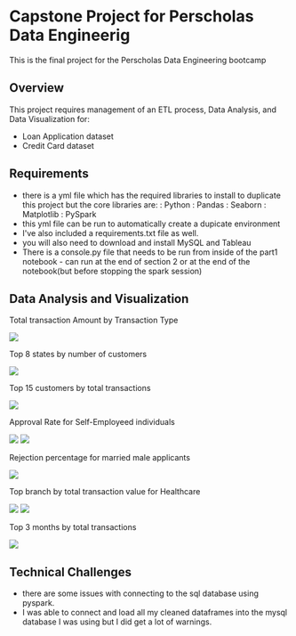 # Capstone Project for Perscholas Data Engineerig
This is the final project for the Perscholas Data Engineering bootcamp

## Overview
This project requires management of an ETL process, Data Analysis, and Data Visualization for:

-  Loan Application dataset 
-  Credit Card dataset

## Requirements
- there is a yml file which has the required libraries to install to duplicate this project but the core libraries are:
    : Python 
    : Pandas
    : Seaborn
    : Matplotlib
    : PySpark
- this yml file can be run to automatically create a dupicate environment 
- I've also included a requirements.txt file as well.
- you will also need to download and install MySQL and Tableau
- There is a console.py file that needs to be run from inside of the part1 notebook - can run at the end of section 2 or at the end of the notebook(but before stopping the spark session)

## Data Analysis and Visualization

Total transaction Amount by Transaction Type

![](images/transaction_types_amounts.png)

Top 8 states by number of customers 

![](images/top_8_states_by_customer.png)

Top 15 customers by total transactions

![](images/top15_customers_by_total_transaction_amounts.png)

Approval Rate for Self-Employeed individuals

![](images/self_employ1.png)
![](images/self_employ2.png)

Rejection percentage for married male applicants

![](images/married_men.png)

Top branch by total transaction value for Healthcare

![](images/top_3_branch_healthcare.png)
![](images/top_branch_healthcare.png)

Top 3 months by total transactions

![](images/top3months.png)

## Technical Challenges
- there are some issues with connecting to the sql database using pyspark.
- I was able to connect and load all my cleaned dataframes into the mysql database I was using but I did get a lot of warnings.



